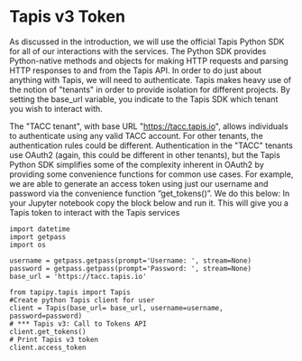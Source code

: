 Tapis v3 Token
===

As discussed in the introduction, we will use the official Tapis Python SDK for all of our interactions with the services. The Python SDK provides Python-native methods and objects for making HTTP requests and parsing HTTP responses to and from the Tapis API.
In order to do just about anything with Tapis, we will need to authenticate. Tapis makes heavy use of the notion of "tenants" in order to provide isolation for different projects. By setting the base_url variable, you indicate to the Tapis SDK which tenant you wish to interact with.

The "TACC tenant", with base URL "https://tacc.tapis.io", allows individuals to authenticate using any valid TACC account. For other tenants, the authentication rules could be different.
Authentication in the  "TACC" tenants use OAuth2 (again, this could be different in other tenants), but the Tapis Python SDK simplifies some of the complexity inherent in OAuth2 by providing some convenience functions for common use cases. For example, we are able to generate an access token using just our username and password via the convenience function “get_tokens()”. We do this below:
In your Jupyter notebook copy the block below and run it. This will give you a Tapis token to interact with the Tapis services
```
import datetime
import getpass
import os

username = getpass.getpass(prompt='Username: ', stream=None)
password = getpass.getpass(prompt='Password: ', stream=None)
base_url = 'https://tacc.tapis.io'

from tapipy.tapis import Tapis
#Create python Tapis client for user
client = Tapis(base_url= base_url, username=username, password=password)
# *** Tapis v3: Call to Tokens API
client.get_tokens()
# Print Tapis v3 token
client.access_token

```
